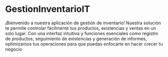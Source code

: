 # GestionInventarioIT
¡Bienvenido a nuestra aplicación de gestión de inventario! Nuestra solución te permite controlar fácilmente tus productos, existencias y ventas en un solo lugar. Con una interfaz intuitiva y funciones esenciales como registro de productos, seguimiento de existencias y generación de informes, optimizamos tus operaciones para que puedas enfocarte en hacer crecer tu negocio
